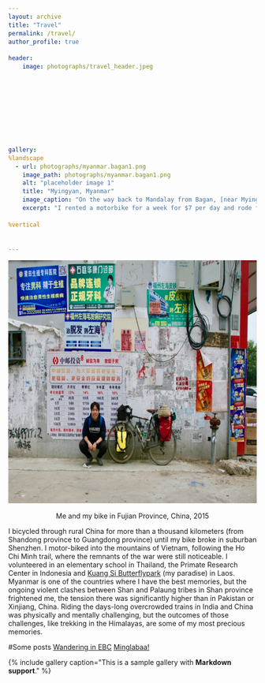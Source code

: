 ```yaml
---
layout: archive
title: "Travel"
permalink: /travel/
author_profile: true

header: 
    image: photographs/travel_header.jpeg









gallery:
%landscape
  - url: photographs/myanmar.bagan1.png
    image_path: photographs/myanmar.bagan1.png
    alt: "placeholder image 1"
    title: "Myingyan, Myanmar"
    image_caption: "On the way back to Mandalay from Bagan, [near Myingyan local animal market](https://goo.gl/maps/QLafEiSzY5xecfb16) (Feb, 2018)"
    excerpt: "I rented a motorbike for a week for $7 per day and rode from Mandalay to Old Bagan just to see Kyawkyaw and Papa. I found them selling postcards surrounded by a bunch of European tourists in front of [Ananda Temple](https://goo.gl/maps/dRcwnKJy7Q9Fg9kG7). I asked them what they want for lunch and they said chicken. I got Julaemon a box of chocolates, a dress for Papa, and a few dollars for Kyawkyaw. Julaemon was too young so she was just overwhelmed with boxes of sweet in both hands and Papa said this was the best day in her life, but Kyawkyaw refused my money and said he will make it through his "business". At the end of the day, I spent all my money with them so unexpectedly had some adventure to exchange my Korean won to Burmese kyat to pay my gas - because apparently no bank preferred Korean won. I promised them that I will come back."

%vertical

      
---
```










<center><p align="center">
  <img width="739" height="493" src="/images/img_9822-1.jpg"><figcaption>Me and my bike in Fujian Province, China, 2015</figcaption>
</p></center>

<p>I bicycled through rural China for more than a thousand kilometers (from Shandong province to Guangdong province) until my bike broke in suburban Shenzhen. I motor-biked into the mountains of Vietnam, following the Ho Chi Minh trail, where the remnants of the war were still noticeable. I volunteered in an elementary school in Thailand, the Primate Research Center in Indonesia and <a href="https://www.facebook.com/Laos.Kuang.Si.Butterflypark/">Kuang Si Butterflypark</a>&nbsp;(my paradise) in Laos. Myanmar is one of the countries where I have the best memories, but the ongoing violent clashes between Shan and Palaung tribes in Shan province frightened me, the tension there was significantly higher than in Pakistan or Xinjiang, China. Riding the days-long overcrowded trains in India and China was physically and mentally challenging, but the outcomes of those challenges, like trekking in the Himalayas, are some of my most precious memories.</p>

#Some posts
 <a href="/travel/2020/06/blog-post-travel-3/">Wandering in EBC</a>
 <a href="https://www.facebook.com/Laos.Kuang.Si.Butterflypark/">Minglabaa!</a>

{% include gallery caption="This is a sample gallery with **Markdown support**." %}
